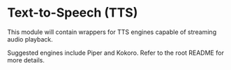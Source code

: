 # Text-to-Speech (TTS)

This module will contain wrappers for TTS engines capable of streaming audio playback.

Suggested engines include Piper and Kokoro. Refer to the root README for more details.
